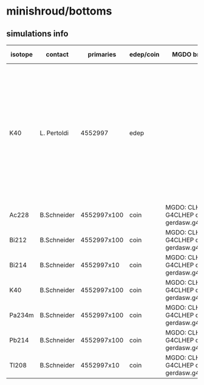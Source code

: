 # minishroud/bottoms

## simulations info

| isotope | contact     | primaries | edep/coin | MGDO branch/commit | MaGe branch/commmit | notes   |
| ------- | ----------- | --------- | --------- | ------------------ | --------------------| ------- |
| K40     | L. Pertoldi | 4552997   | edep      |                    |                     | The number of primaries is calculated such that if you put together *all* the five parts in the minishroud volume (i.e. tops, bottoms, tubs, glue_rings_bottom and glue_rings_top) you get 1E08 primaries uniformly distributed all over the complete volume |
| Ac228   | B.Schneider | 4552997x100| coin      |MGDO: CLHEP Version: G4CLHEP container: gerdasw.g4.10.3_v2.1.sqsh | | |
| Bi212   | B.Schneider | 4552997x100| coin      |MGDO: CLHEP Version: G4CLHEP container: gerdasw.g4.10.3_v2.1.sqsh | | |
| Bi214   | B.Schneider | 4552997x10 | coin      |MGDO: CLHEP Version: G4CLHEP container: gerdasw.g4.10.3_v2.1.sqsh | | |
| K40     | B.Schneider | 4552997x100| coin      |MGDO: CLHEP Version: G4CLHEP container: gerdasw.g4.10.3_v2.1.sqsh | | |
| Pa234m  | B.Schneider | 4552997x100| coin      |MGDO: CLHEP Version: G4CLHEP container: gerdasw.g4.10.3_v2.1.sqsh | | |
| Pb214   | B.Schneider | 4552997x100| coin      |MGDO: CLHEP Version: G4CLHEP container: gerdasw.g4.10.3_v2.1.sqsh | | |
| Tl208   | B.Schneider | 4552997x10 | coin      |MGDO: CLHEP Version: G4CLHEP container: gerdasw.g4.10.3_v2.1.sqsh | | |
